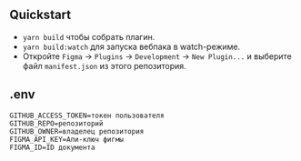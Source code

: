 ## Quickstart
* `yarn build` чтобы собрать плагин.
* `yarn build:watch` для запуска вебпака в watch-режиме.
* Откройте `Figma` -> `Plugins` -> `Development` -> `New Plugin...` и выберите файл `manifest.json` из этого репозитория.

## .env
```
GITHUB_ACCESS_TOKEN=токен пользователя
GITHUB_REPO=репозиторий
GITHUB_OWNER=владелец репозитория
FIGMA_API_KEY=Апи-ключ фигмы
FIGMA_ID=ID документа
```